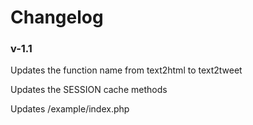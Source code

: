 <h1>Changelog</h1>

<h3>v-1.1</h3>
<p>Updates the function name from text2html to text2tweet</p>
<p>Updates the SESSION cache methods</p>
<p>Updates /example/index.php</p>
